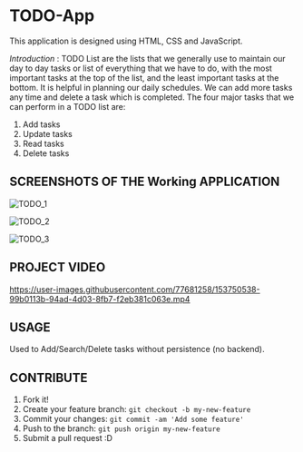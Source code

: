 # TODO-App
This application is designed using HTML, CSS and JavaScript.

_Introduction_ :
TODO List are the lists that we generally use to maintain our day to day tasks or list of everything that we have to do, with the most important tasks at the top of the list, and the least important tasks at the bottom. It is helpful in planning our daily schedules. We can add more tasks any time and delete a task which is completed. The four major tasks that we can perform in a TODO list are:

1. Add tasks
2. Update tasks
3. Read tasks
4. Delete tasks

## SCREENSHOTS OF THE Working APPLICATION

![TODO_1](https://user-images.githubusercontent.com/77681258/153750500-33d01e33-381d-424b-a633-4b49959c762f.jpg)

![TODO_2](https://user-images.githubusercontent.com/77681258/153750503-585f8a1f-5c9a-44f4-b463-9d5540eace9e.jpg)

![TODO_3](https://user-images.githubusercontent.com/77681258/153750505-ba09f4b9-373f-47b2-933b-b32e2386e484.jpg)

## PROJECT VIDEO

https://user-images.githubusercontent.com/77681258/153750538-99b0113b-94ad-4d03-8fb7-f2eb381c063e.mp4

## USAGE

Used to Add/Search/Delete tasks without persistence (no backend).

## CONTRIBUTE

1. Fork it!
2. Create your feature branch: `git checkout -b my-new-feature`
3. Commit your changes: `git commit -am 'Add some feature'`
4. Push to the branch: `git push origin my-new-feature`
5. Submit a pull request :D


